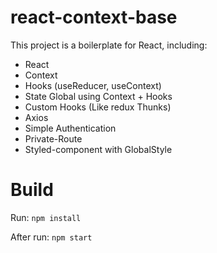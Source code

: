 # react-context-base


This project is a boilerplate for React, including:

- React
- Context
- Hooks (useReducer, useContext)
- State Global using Context + Hooks
- Custom Hooks (Like redux Thunks)
- Axios
- Simple Authentication
- Private-Route
- Styled-component with GlobalStyle

# Build

Run: ```npm install```

After run: ```npm start```
